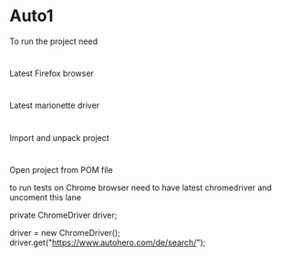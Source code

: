 # Auto1
To run the project need
#
Latest Firefox browser
#
Latest marionette driver
#
Import and unpack project
#
Open project from POM file

to run tests on Chrome browser need to have latest chromedriver
and uncoment this lane 

private ChromeDriver driver;

driver = new ChromeDriver();
driver.get("https://www.autohero.com/de/search/");
